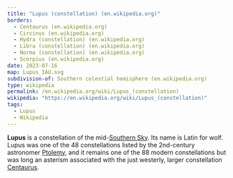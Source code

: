 ```yaml
---
title: "Lupus (constellation) (en.wikipedia.org)"
borders:
  - Centaurus (en.wikipedia.org)
  - Circinus (en.wikipedia.org)
  - Hydra (constellation) (en.wikipedia.org)
  - Libra (constellation) (en.wikipedia.org)
  - Norma (constellation) (en.wikipedia.org)
  - Scorpius (en.wikipedia.org)
date: 2023-07-16
map: Lupus_IAU.svg
subdivision-of: Southern celestial hemisphere (en.wikipedia.org)
type: wikipedia
permalink: /en.wikipedia.org/wiki/Lupus_(constellation)
wikipedia: "https://en.wikipedia.org/wiki/Lupus_(constellation)"
tags:
  - Lupus
  - Wikipedia
---
```

**Lupus** is a constellation of the mid-[Southern Sky](/en.wikipedia.org/wiki/Southern_celestial_hemisphere). Its name is Latin for wolf. Lupus was one of the 48 constellations listed by the 2nd-century astronomer [Ptolemy](/en.wikipedia.org/wiki/Ptolemy), and it remains one of the 88 modern constellations but was long an asterism associated with the just westerly, larger constellation [Centaurus](/en.wikipedia.org/wiki/Centaurus).